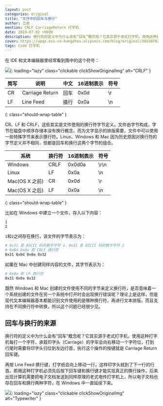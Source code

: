 ```yaml
---
layout: post
categories: original
title: "文件中的回车与换行"
author: 立泉
mention: CRLF CarriageReturn 打字机
date: 2019-07-02 +0800
description: 换行符的定义中为什么会有“回车”概念呢？它其实源于老式打字机，使用这种打字机每打一个字符，承载印字头（Carriage）的字车会向右移动一个字符位，打到行尾时需要将印字头归位到左边行首，执行这个操作的按键就是 Carriage Return 回车键。
cover: https://apqx.oss-cn-hangzhou.aliyuncs.com/blog/original/20190702/typer.jpg
tags: Code 打字机
---
```


在 IDE 和文本编辑器里经常看到图中的这个符号：

![](https://apqx.oss-cn-hangzhou.aliyuncs.com/blog/original/20190702/crlf.jpg){: loading="lazy" class="clickable clickShowOriginalImg" alt="CRLF" }


| 简写 | 说明            | 中文 | 16进制表示 | 符号 |
|------|-----------------|----|------------|------|
| CR   | Carriage Return | 回车 | 0x0d       | \r   |
| LF   | Line Feed       | 换行 | 0x0a       | \n   |
{: class="should-wrap-table" }

CR、LF 和 CRLF，这些其实是文件使用的换行符字节定义。文件由字节构成，字节在磁盘中顺序存储本没有换行概念，而为文字显示的排版需要，文件中可以使用一些特殊字节来表示换行符。Linux、Windows 和 Mac 因为历史原因对换行符的字节定义并不相同，但都是回车和换行这两个字节的组合。


| 系统           | 换行符 | 16进制表示 | 符号 |
|----------------|--------|------------|------|
| Windows        | CRLF   | 0x0d0a     | \r\n |
| Linux          | LF     | 0x0a       | \n   |
| Mac(OS X 之前) | CR     | 0x0d       | \r   |
| Mac(OS X 之后) | LF     | 0x0a       | \n   |
{: class="should-wrap-table" }

比如在 Windows 中建立一个文件，存入以下内容：

```sh
1
2
```

`1`和`2`之间存在换行，该文件的字节表示为：

```sh
# 0x31 是 ASCII 码的数字字符 1，0x32 是 ASCII 码的数字字符 2
# 0x0d 0x0a 即 CRLF 换行符
0x31 0x0d 0x0a 0x32
```

如果在 Mac 中创建同样内容的文件，其字节表示为：

```sh
# 0x0a 即 LF 换行符
0x31 0x0a 0x32
```

既然 Windows 和 Mac 创建的文件使用不同的字节来定义换行符，是否意味着一个系统创建的文件在另一个系统中打开时会出现换行错误呢？理论上是这样，但是现代文本编辑器基本都能识别文件使用的是哪种换行符，再进行文本排版，而且支持在不同换行符中转换，所以这个问题已经很少见。

## 回车与换行的来源

换行符的定义中为什么会有“回车”概念呢？它其实源于老式打字机，使用这种打字机每打一个字符，承载印字头（Carriage）的字车会向右移动一个字符位，打到行尾时需要将印字头归位到左边行首，执行这个操作的按键就是 Carriage Return 回车键。

再按 Line Feed 换行键，打字纸会向上移动一行，这样印字头就到了下一行的行首。即用这种打字机必须先后按下回车键和换行键才能实现真正的换行操作，后来出现计算机需要把电子文档发送到同样原理的老式电传打字机上，所以电子文档也存在回车和换行两种字符，在 Windows 中一直延续下来。

![](https://apqx.oss-cn-hangzhou.aliyuncs.com/blog/original/20190702/typer.jpg){: loading="lazy" class="clickable clickShowOriginalImg" alt="Typewriter" }